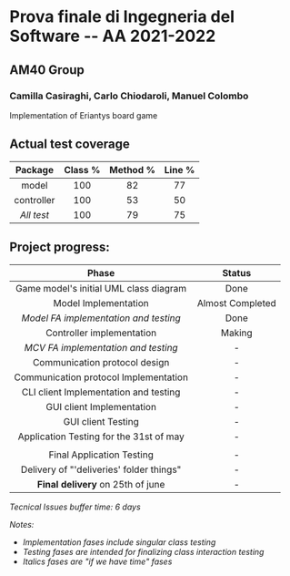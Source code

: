 # Prova finale di Ingegneria del Software -- AA 2021-2022

## AM40 Group
### Camilla Casiraghi, Carlo Chiodaroli, Manuel Colombo

Implementation of Eriantys board game

## Actual test coverage
| __Package__ | __Class %__ | __Method %__ | __Line %__ |
|:-----------:|:-----------:|:------------:|:----------:|
|    model    |     100     |      82      |     77     |
| controller  |     100     |      53      |     50     |
| _All test_  |     100     |      79      |     75     |


## Project progress:

|                __Phase__                 |    __Status__    |
|:----------------------------------------:|:----------------:|
|  Game model's initial UML class diagram  |       Done       |
|           Model Implementation           | Almost Completed |
|  *Model FA implementation and testing*   |       Done       |
|        Controller implementation         |      Making      |
|   *MCV FA implementation and testing*    |        -         |
|      Communication protocol design       |        -         |
|  Communication protocol Implementation   |        -         |
|  CLI client Implementation and testing   |        -         |
|        GUI client Implementation         |        -         |
|            GUI client Testing            |        -         |
| Application Testing for the 31st of may  |        -         |
|||
|        Final Application Testing         |        -         |
| Delivery of "'deliveries' folder things" |        -         |
|    __Final delivery__ on 25th of june    |        -         |

*Tecnical Issues buffer time: 6 days*

*Notes:*
* *Implementation fases include singular class testing*
* *Testing fases are intended for finalizing class interaction testing*
* *Italics fases are "if we have time" fases*


